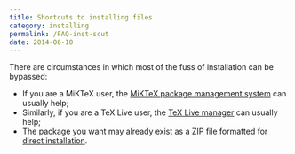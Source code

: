 ```yaml
---
title: Shortcuts to installing files
category: installing
permalink: /FAQ-inst-scut
date: 2014-06-10
---
```


There are circumstances in which most of the fuss of installation can
be bypassed:
  

-  If you are a MiKTeX user, the 
    [MiKTeX package management system](FAQ-inst-miktex*)
    can usually help;
-  Similarly, if you are a TeX&nbsp;Live user, the 
    [TeX&nbsp;Live manager](FAQ-inst-texlive)
    can usually help;
-  The package you want may already exist as a ZIP file
    formatted for [direct installation](FAQ-inst-tds-zip).

